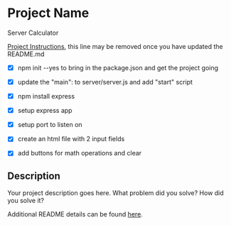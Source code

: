# Project Name
Server Calculator

[Project Instructions](./INSTRUCTIONS.md), this line may be removed once you have updated the README.md
-[x] npm init --yes to bring in the package.json and get the project going
-[x] update the "main": to server/server.js and add "start" script
-[x] npm install express
-[X] setup express app 
-[x] setup port to listen on
-[x] create an html file with 2 input fields
-[x] add buttons for math operations and clear


## Description

Your project description goes here. What problem did you solve? How did you solve it?

Additional README details can be found [here](https://github.com/PrimeAcademy/readme-template/blob/master/README.md).

